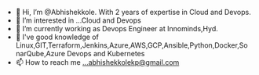 - 👋 Hi, I’m @Abhishekkole. With 2 years of expertise in Cloud and Devops.
- 👀 I’m interested in ...Cloud and Devops 
- 🌱 I’m currently working as Devops Engineer at Innominds,Hyd.
- 💞️ I've good knowledge of Linux,GIT,Terraform,Jenkins,Azure,AWS,GCP,Ansible,Python,Docker,SonarQube,Azure Devops and Kubernetes
- 📫 How to reach me ...abhishekkolekp@gmail.com

<!---
Abhishekkole/Abhishekkole is a ✨ special ✨ repository because its `README.md` (this file) appears on your GitHub profile.
You can click the Preview link to take a look at your changes.
--->

